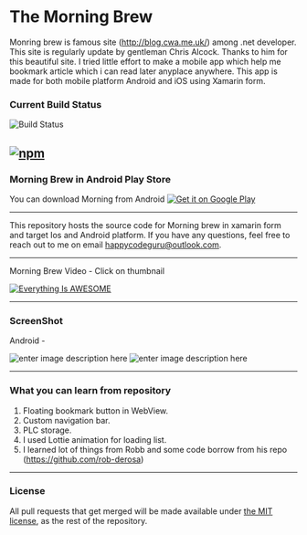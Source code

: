 # The Morning Brew
Monring brew is famous site (http://blog.cwa.me.uk/) among .net developer. This site is regularly update by gentleman Chris Alcock. Thanks to him for this beautiful site. I tried little effort to make a mobile app which help me bookmark article which i can read later anyplace anywhere. This app is made for both mobile platform Android and iOS using Xamarin form.

### Current Build Status
![Build Status](https://asthanarht.visualstudio.com/_apis/public/build/definitions/03fb0f46-2433-459d-857f-747b8697acbb/2/badge)




[![npm](https://img.shields.io/github/license/juliaqiuxy/slopeninja-frontend.svg)](https://github.com/juliaqiuxy/slopeninja-frontend/blob/master/LICENSE.md)
----------
### Morning Brew in Android Play Store

You can download Morning from Android 
<a href='https://play.google.com/store/apps/details?id=com.asthanarht.morningbrew&pcampaignid=MKT-Other-global-all-co-prtnr-py-PartBadge-Mar2515-1'><img alt='Get it on Google Play' src='https://play.google.com/intl/en_us/badges/images/generic/en_badge_web_generic.png'/></a>


----------


This repository hosts the source code for Morning brew in xamarin form and target Ios and Android platform. If you have any questions, feel free to reach out to me on  email happycodeguru@outlook.com.



----------
Morning Brew Video - Click on thumbnail


[![Everything Is AWESOME](https://lh3.googleusercontent.com/x-9Xvub8jvHdK0bPaUOS1NmMtsCbu8PTCXj2G005LMt9iIEeMbwOOI3udKy9qUVh5wCyjdDvfF9l)](https://www.youtube.com/watch?v=1Bgbe5ag48M)


----------
### ScreenShot 
 Android - 
 
![enter image description here](https://lh3.googleusercontent.com/C9YYjwYaKGP4bYAIALJyzMaWYKF-zffvGNeV06Fiu8C7y-uNBHXB6woNXtzAZO8rJMo=h900-rw)
![enter image description here](https://lh3.googleusercontent.com/5i_x7DCC1UrVvQlTXqZYDq4AgmVZBt-WHRI5OjcqgVlZ-K_90Ou9jg6aibw0uh02k_U=h900-rw)


----------

### What you can learn from repository

1. Floating bookmark button in WebView.
2. Custom navigation bar. 
3. PLC storage. 
4. I used Lottie animation for loading list. 
5. I learned lot of things from Robb and some code borrow from his repo (https://github.com/rob-derosa)

----------




<a name="license"/>

### License
All pull requests that get merged will be made available under [the MIT license](https://github.com/juliaqiuxy/slopeninja-frontend/blob/master/LICENSE.md), as the rest of the repository.
